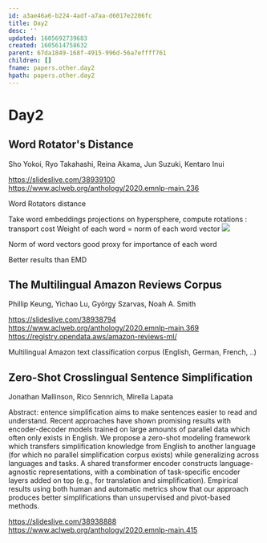```yaml
---
id: a3ae46a6-b224-4adf-a7aa-d6017e2206fc
title: Day2
desc: ''
updated: 1605692739683
created: 1605614758632
parent: 67da1849-168f-4915-996d-56a7effff761
children: []
fname: papers.other.day2
hpath: papers.other.day2
---
```

# Day2

## Word Rotator's Distance

Sho Yokoi, Ryo Takahashi, Reina Akama, Jun Suzuki, Kentaro Inui 

<https://slideslive.com/38939100>
<https://www.aclweb.org/anthology/2020.emnlp-main.236>

Word Rotators distance

Take word embeddings projections on hypersphere, compute rotations : transport cost
Weight of each word = norm of each word vector
![](emnlp2020-notes/assets/images/2020-11-17-13-07-39.png)

Norm of word vectors good proxy for importance of each word

Better results than EMD

## The Multilingual Amazon Reviews Corpus

Phillip Keung, Yichao Lu, György Szarvas, Noah A. Smith 

<https://slideslive.com/38938794>
<https://www.aclweb.org/anthology/2020.emnlp-main.369>
<https://registry.opendata.aws/amazon-reviews-ml/>

Multilingual Amazon text classification corpus (English, German, French, ..)

## Zero-Shot Crosslingual Sentence Simplification

Jonathan Mallinson, Rico Sennrich, Mirella Lapata 

Abstract: entence simplification aims to make sentences easier to read and understand. Recent approaches have shown promising results with encoder-decoder models trained on large amounts of parallel data which often only exists in English. We propose a zero-shot modeling framework which transfers simplification knowledge from English to another language (for which no parallel simplification corpus exists) while generalizing across languages and tasks. A shared transformer encoder constructs language-agnostic representations, with a combination of task-specific encoder layers added on top (e.g., for translation and simplification). Empirical results using both human and automatic metrics show that our approach produces better simplifications than unsupervised and pivot-based methods.

<https://slideslive.com/38938888>
<https://www.aclweb.org/anthology/2020.emnlp-main.415>

